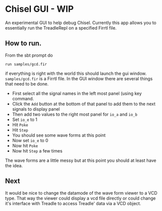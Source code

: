 # Chisel GUI - WIP

An experimental GUI to help debug Chisel.
Currently this app allows you to essentially run the TreadleRepl on a specified Firrtl file.

## How to run.
From the sbt prompt do
```
run samples/gcd.fir
```
if everything is right with the world this should launch the gui window. `samples/gcd.fir` is a Firrtl file.
In the GUI window there are several things that need to be done.

 - First select all the signal names in the left most panel (using <select-all> key command.
 - Click the `Add` button at the bottom of that panel to add them to the next signals to display panel
 - Then add two values to the right most panel for `io_a` and `io_b`
 - Set `io_e` to 1
 - Hit `Poke`
 - Hit `Step`
 - You should see some wave forms at this point
 - Now set `io_e` to 0
 - Now hit `Poke`
 - Now hit `Step` a few times
 
 The wave forms are a little messy but at this point you should at least have the idea.
 
## Next
It would be nice to change the datamode of the wave form viewer to a VCD type.
That way the viewer could display a vcd file directly or could change it's interface
with Treadle to access Treadle' data via a VCD object.
 